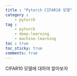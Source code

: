 ```yaml
---
title : "Pytorch CIFAR10 모델"
category :
    - pytorch
tag :
    - pytorch
    - deep-learning
    - machine-learning
toc : true
toc_sticky: true
comments: true
---
```

CIFAR10 모델에 대하여 알아보자 
